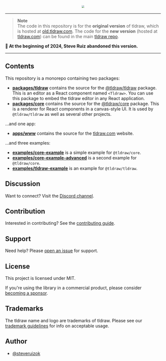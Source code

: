 
<div style="text-align: center; transform: scale(.5);">
  <img src="https://github.com/tldraw/tldraw-v1/raw/main/assets/card-repo.png"/>
</div>

---

> **Note**<br>
The code in this repository is for the **original version** of tldraw, which is hosted at [old.tldraw.com](https://old.tldraw.com). The code for the **new version** (hosted at [tldraw.com](https://tldraw.com)) can be found in the main [tldraw repo](https://github.com/tldraw/tldraw).

**🤬 At the beginning of 2024, Steve Ruiz abandoned this version.**

---

## Contents

This repository is a monorepo containing two packages:

- [**packages/tldraw**](https://github.com/tldraw/tldraw-v1/tree/main/packages/tldraw) contains the source for the [@tldraw/tldraw](https://www.npmjs.com/package/@tldraw/tldraw) package. This is an editor as a React component named `<Tldraw>`. You can use this package to embed the tldraw editor in any React application.
- [**packages/core**](https://github.com/tldraw/tldraw-v1/tree/main/packages/core) contains the source for the [@tldraw/core](https://www.npmjs.com/package/@tldraw/core) package. This is a renderer for React components in a canvas-style UI. It is used by `@tldraw/tldraw` as well as several other projects.

...and one app:

- [**apps/www**](https://github.com/tldraw/tldraw-v1/tree/main/apps/www) contains the source for the [tldraw.com](https://tldraw.com) website.

...and three examples:

- [**examples/core-example**](https://github.com/tldraw/tldraw-v1/tree/main/examples/core-example) is a simple example for `@tldraw/core`.
- [**examples/core-example-advanced**](https://github.com/tldraw/tldraw-v1/tree/main/examples/core-example-advanced) is a second example for `@tldraw/core`.
- [**examples/tldraw-example**](https://github.com/tldraw/tldraw-v1/tree/main/examples/tldraw-example) is an example for `@tldraw/tldraw`.

## Discussion

Want to connect? Visit the [Discord channel](https://discord.gg/SBBEVCA4PG).

## Contribution

Interested in contributing? See the [contributing guide](/CONTRIBUTING.md).

## Support

Need help? Please [open an issue](https://github.com/tldraw/tldraw-v1/issues/new) for support.

## License

This project is licensed under MIT.

If you're using the library in a commercial product, please consider [becoming a sponsor](https://github.com/sponsors/steveruizok?frequency=recurring&sponsor=steveruizok).

## Trademarks

The tldraw name and logo are trademarks of tldraw. Please see our [trademark guidelines](https://github.com/tldraw/tldraw/blob/main/TRADEMARKS.md) for info on acceptable usage.

## Author

- [@steveruizok](https://twitter.com/steveruizok)

